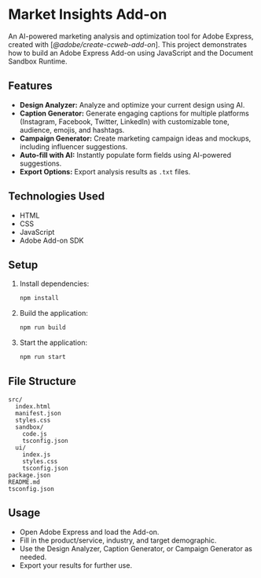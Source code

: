 # Market Insights Add-on

An AI-powered marketing analysis and optimization tool for Adobe Express, created with [_@adobe/create-ccweb-add-on_]. This project demonstrates how to build an Adobe Express Add-on using JavaScript and the Document Sandbox Runtime.

## Features

- **Design Analyzer:** Analyze and optimize your current design using AI.
- **Caption Generator:** Generate engaging captions for multiple platforms (Instagram, Facebook, Twitter, LinkedIn) with customizable tone, audience, emojis, and hashtags.
- **Campaign Generator:** Create marketing campaign ideas and mockups, including influencer suggestions.
- **Auto-fill with AI:** Instantly populate form fields using AI-powered suggestions.
- **Export Options:** Export analysis results as `.txt` files.

## Technologies Used

- HTML
- CSS
- JavaScript
- Adobe Add-on SDK

## Setup

1. Install dependencies:
   ```sh
   npm install
   ```
2. Build the application:
   ```sh
   npm run build
   ```
3. Start the application:
   ```sh
   npm run start
   ```

## File Structure

```
src/
  index.html
  manifest.json
  styles.css
  sandbox/
    code.js
    tsconfig.json
  ui/
    index.js
    styles.css
    tsconfig.json
package.json
README.md
tsconfig.json
```

## Usage

- Open Adobe Express and load the Add-on.
- Fill in the product/service, industry, and target demographic.
- Use the Design Analyzer, Caption Generator, or Campaign Generator as needed.
- Export your results for further use.

